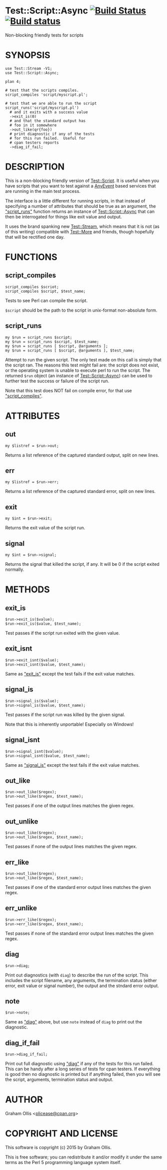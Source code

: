 # Test::Script::Async [![Build Status](https://secure.travis-ci.org/plicease/Test-Script-Async.png)](http://travis-ci.org/plicease/Test-Script-Async) [![Build status](https://ci.appveyor.com/api/projects/status/fcxqxw3utawfhdtr/branch/master?svg=true)](https://ci.appveyor.com/project/plicease/Test-Script-Async/branch/master)

Non-blocking friendly tests for scripts

# SYNOPSIS

    use Test::Stream -V1;
    use Test::Script::Async;
    
    plan 4;
    
    # test that the scripts compiles.
    script_compiles 'script/myscript.pl';
    
    # test that we are able to run the script
    script_runs('script/myscript.pl')
      # and it exits with a success value
      ->exit_is(0)
      # and that the standard output has
      # foo in it somewhere
      ->out_like(qr{foo})
      # print diagnostic if any of the tests
      # for this run failed.  Useful for
      # cpan testers reports
      ->diag_if_fail;

# DESCRIPTION

This is a non-blocking friendly version of [Test::Script](https://metacpan.org/pod/Test::Script).  It is useful when you have scripts
that you want to test against a [AnyEvent](https://metacpan.org/pod/AnyEvent) based services that are running in the main test
process.

The interface is a little different for running scripts, in that instead of specifying a number
of attributes that should be true as an argument, the ["script\_runs"](#script_runs) function returns an
instance of [Test::Script::Async](https://metacpan.org/pod/Test::Script::Async) that can then be interrogated for things like exit value
and output.

It uses the brand spanking new [Test::Stream](https://metacpan.org/pod/Test::Stream), which means that it is not (as of this writing)
compatible with [Test::More](https://metacpan.org/pod/Test::More) and friends, though hopefully that will be rectified one day.

# FUNCTIONS

## script\_compiles

    script_compiles $scriot;
    script_compiles $script, $test_name;

Tests to see Perl can compile the script.

`$script` should be the path to the script in unix-format non-absolute form.

## script\_runs

    my $run = script_runs $script;
    my $run = script_runs $script, $test_name;
    my $run = script_runs [ $script, @arguments ];
    my $run = script_runs [ $script, @arguments ], $test_name;

Attempt to run the given script.  The only test made on this call
is simply that the script ran.  The reasons this test might fail
are: the script does not exist, or the operating system is unable
to execute perl to run the script.  The returned `$run` object
(an instance of [Test::Script::Async](https://metacpan.org/pod/Test::Script::Async)) can be used to further
test the success or failure of the script run. 

Note that this test does NOT fail on compile error, for that
use ["script\_compiles"](#script_compiles).

# ATTRIBUTES

## out

    my $listref = $run->out;

Returns a list reference of the captured standard output, split on new lines.

## err

    my $listref = $run->err;

Returns a list reference of the captured standard error, split on new lines.

## exit

    my $int = $run->exit;

Returns the exit value of the script run.

## signal

    my $int = $run->signal;

Returns the signal that killed the script, if any.  It will be 0 if the script
exited normally.

# METHODS

## exit\_is

    $run->exit_is($value);
    $run->exit_is($value, $test_name);

Test passes if the script run exited with the given value.

## exit\_isnt

    $run->exit_isnt($value);
    $run->exit_isnt($value, $test_name);

Same as ["exit\_is"](#exit_is) except the test fails if the exit value matches.

## signal\_is

    $run->signal_is($value);
    $run->signal_is($value, $test_name);

Test passes if the script run was killed by the given signal.

Note that this is inherently unportable!  Especially on Windows!

## signal\_isnt

    $run->signal_isnt($value);
    $run->signal_isnt($value, $test_name);

Same as ["signal\_is"](#signal_is) except the test fails if the exit value matches.

## out\_like

    $run->out_like($regex);
    $run->out_like($regex, $test_name);

Test passes if one of the output lines matches the given regex.

## out\_unlike

    $run->out_like($regex);
    $run->out_like($regex, $test_name);

Test passes if none of the output lines matches the given regex.

## err\_like

    $run->out_like($regex);
    $run->out_like($regex, $test_name);

Test passes if one of the standard error output lines matches the given regex.

## err\_unlike

    $run->err_like($regex);
    $run->err_like($regex, $test_name);

Test passes if none of the standard error output lines matches the given regex.

## diag

    $run->diag;

Print out diagnostics (with `diag`) to describe the run of the script.
This includes the script filename, any arguments, the termination status
(either error, exit value or signal number), the output and the stndard
error output.

## note

    $run->note;

Same as ["diag"](#diag) above, but use `note` instead of `diag` to print out
the diagnostic.

## diag\_if\_fail

    $run->diag_if_fail;

Print out full diagnostic using ["diag"](#diag) if any of the tests for this run
failed.  This can be handy after a long series of tests for cpan testers.
If everything is good then no diagnostic is printed but if anything failed,
then you will see the script, arguments, termination status and output.

# AUTHOR

Graham Ollis &lt;plicease@cpan.org>

# COPYRIGHT AND LICENSE

This software is copyright (c) 2015 by Graham Ollis.

This is free software; you can redistribute it and/or modify it under
the same terms as the Perl 5 programming language system itself.
